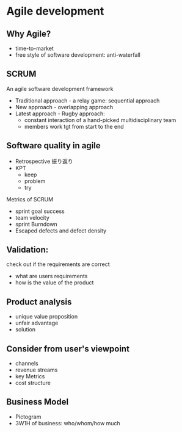 # Agile development
## Why Agile?
- time-to-market
- free style of software development: anti-waterfall

## SCRUM
An agile software development framework
- Traditional approach - a relay game: sequential approach
- New approach - overlapping approach
- Latest approach - Rugby approach:
  - constant interaction of a hand-picked multidisciplinary team
  - members work tgt from start to the end

## Software quality in agile
- Retrospective 振り返り
- KPT
  - keep
  - problem
  - try

Metrics of SCRUM
- sprint goal success
- team velocity
- sprint Burndown
- Escaped defects and defect density



## Validation:
check out if the requirements are correct
- what are users requirements
- how is the value of the product

## Product analysis
- unique value proposition
- unfair advantage
- solution

## Consider from user's viewpoint
- channels
- revenue streams
- key Metrics
- cost structure

## Business Model
- Pictogram
- 3W1H of business: who/whom/how much
